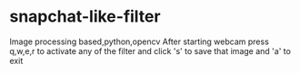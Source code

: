 # snapchat-like-filter
Image processing based,python,opencv
After starting webcam press q,w,e,r to activate any of the filter
and click 's' to save that image
and 'a' to exit
